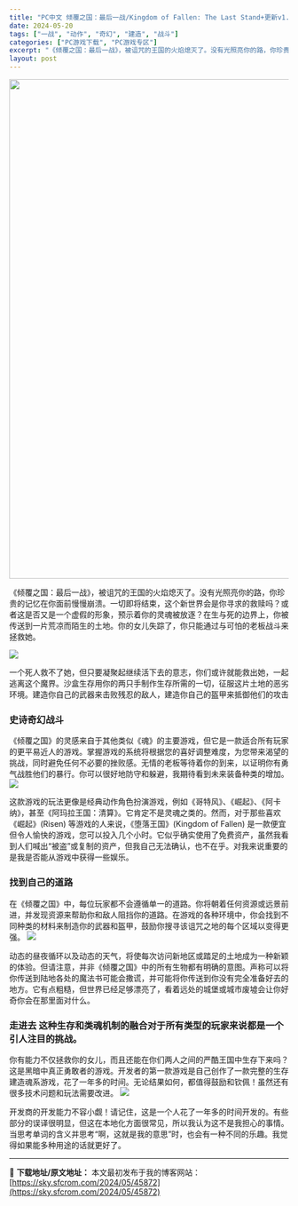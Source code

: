 ```yaml
---
title: "PC中文 倾覆之国：最后一战/Kingdom of Fallen: The Last Stand+更新v1.04 8.2G"
date: 2024-05-20
tags: ["一战", "动作", "奇幻", "建造", "战斗"]
categories: ["PC游戏下载", "PC游戏专区"]
excerpt: "《倾覆之国：最后一战》，被诅咒的王国的火焰熄灭了。没有光照亮你的路，你珍贵的记忆在你面前慢慢崩溃。一切即将结束，这个新世界会是你寻求的救赎吗？或者这是否又是一个虚假的形象，预示着你的灵魂被放逐？在生与死的边界上，你被传送到一片荒凉而陌生的土地。你的女儿失踪了，你只能通过与可怕的老板战斗来拯救她。 一&hellip;"
layout: post
---
```


<img class="aligncenter size-full wp-image-45873" src="https://sky.sfcrom.com/wp-content/uploads/2024/05/2024052005421786.webp" alt="" width="600" height="900" />

《倾覆之国：最后一战》，被诅咒的王国的火焰熄灭了。没有光照亮你的路，你珍贵的记忆在你面前慢慢崩溃。一切即将结束，这个新世界会是你寻求的救赎吗？或者这是否又是一个虚假的形象，预示着你的灵魂被放逐？在生与死的边界上，你被传送到一片荒凉而陌生的土地。你的女儿失踪了，你只能通过与可怕的老板战斗来拯救她。

<img src="https://sky.sfcrom.com/wp-content/uploads/2024/05/20240520161032-3d3fa.jpeg" />

<span>一个死人救不了她，但只要凝聚起继续活下去的意志，你们或许就能救出她，一起逃离这个魔界。沙盒生存用你的两只手制作生存所需的一切，征服这片土地的恶劣环境。建造你自己的武器来击败残忍的敌人，建​​造你自己的盔甲来抵御他们的攻击</span>
<h3><span>史诗奇幻战斗</span></h3>
<span>《倾覆之国》的灵感来自于其他类似《魂》的主要游戏，但它是一款适合所有玩家的更平易近人的游戏。掌握游戏的系统将根据您的喜好调整难度，为您带来渴望的挑战，同时避免任何不必要的挫败感。无情的老板等待着你的到来，以证明你有勇气战胜他们的暴行。你可以很好地防守和躲避，我期待看到未来装备种类的增加。</span>

<img src="https://sky.sfcrom.com/wp-content/uploads/2024/05/20240520161033-70881.jpeg" />

<span>这款游戏的玩法更像是经典动作角色扮演游戏，例如《哥特风》、《崛起》、《阿卡纳》，甚至《阿玛拉王国：清算》。它肯定不是灵魂之类的。然而，对于那些喜欢《崛起》(Risen) 等游戏的人来说，《堕落王国》(Kingdom of Fallen) 是一款便宜但令人愉快的游戏，您可以投入几个小时。它似乎确实使用了免费资产，虽然我看到人们喊出“被盗”或复制的资产，但我自己无法确认，也不在乎。对我来说重要的是我是否能从游戏中获得一些娱乐。</span>
<h3><span>找到自己的道路</span></h3>
<span>在《倾覆之国》中，每位玩家都不会遵循单一的道路。你将朝着任何资源或远景前进，并发现资源来帮助你和敌人阻挡你的道路。在游戏的各种环境中，你会找到不同种类的材料来制造你的武器和盔甲，鼓励你搜寻该诅咒之地的每个区域以变得更强。</span>

<img src="https://sky.sfcrom.com/wp-content/uploads/2024/05/20240520161033-4992a.jpeg" />

<span>动态的昼夜循环以及动态的天气，将使每次访问新地区或踏足的土地成为一种新颖的体验。但请注意，并非《倾覆之国》中的所有生物都有明确的意图。声称可以将你传送到陆地各处的魔法书可能会撒谎，并可能将你传送到你没有完全准备好去的地方。它有点粗糙，但世界已经足够漂亮了，看着远处的城堡或城市废墟会让你好奇你会在那里面对什么。</span>
<h3><span>走进去 这种生存和类魂机制的融合对于所有类型的玩家来说都是一个引人注目的挑战。</span></h3>
<span>你有能力不仅拯救你的女儿，而且还能在你们两人之间的严酷王国中生存下来吗？这是黑暗中真正勇敢者的游戏。开发者的第一款游戏是自己创作了一款完整的生存建造魂系游戏，花了一年多的时间。无论结果如何，都值得鼓励和钦佩！虽然还有很多技术问题和玩法需要改进。</span>

<img src="https://sky.sfcrom.com/wp-content/uploads/2024/05/20240520161034-39c89.jpeg" />

开发商的开发能力不容小觑！请记住，这是一个人花了一年多的时间开发的。有些部分的误译很明显，但这在本地化方面很常见，所以我认为这不是我担心的事情。当思考单词的含义并思考“啊，这就是我的意思”时，也会有一种不同的乐趣。我觉得如果能多种用途的话就更好了。

---
📖 **下载地址/原文地址：** 本文最初发布于我的博客网站：[https://sky.sfcrom.com/2024/05/45872](https://sky.sfcrom.com/2024/05/45872)
